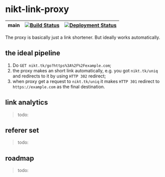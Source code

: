 # nikt-link-proxy

| main | [![Build Status](https://jenkins.srv0.tokarch.uk/buildStatus/icon?job=mainnika%2Fnikt-link-proxy%2Fmain)](https://jenkins.srv0.tokarch.uk/job/mainnika/job/nikt-link-proxy/job/main) | [![Deployment Status](https://jenkins.srv0.tokarch.uk/buildStatus/icon?job=mainnika%2Fnikt-link-proxy-deploy&subject=deployment&status=deployed)](https://jenkins.srv0.tokarch.uk/job/mainnika/job/nikt-link-proxy-deploy) |
|------|-----|-----|

The proxy is basically just a link shortener. But ideally works automatically.

## the ideal pipeline

1. Do `GET nikt.tk/go?https%3A%2F%2Fexample.com`;
2. the proxy makes an short link automatically, e.g. you got `nikt.tk/uniq` and redirects to it by using `HTTP 302` redirect;
3. when proxy get a request to `nikt.tk/uniq` it makes `HTTP 301` redirect to `https://example.com` as the final destination.

## link analytics

> todo:

## referer set

> todo:

## roadmap

> todo:
